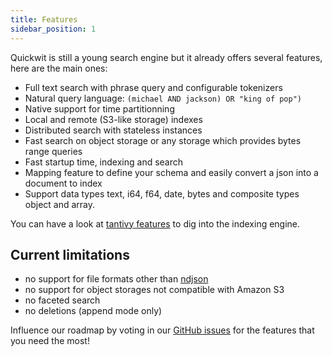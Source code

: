 ```yaml
---
title: Features
sidebar_position: 1
---
```


Quickwit is still a young search engine but it already offers several features, here are the main ones:


- Full text search with phrase query and configurable tokenizers
- Natural query language: `(michael AND jackson) OR "king of pop")`
- Native support for time partitionning 
- Local and remote (S3-like storage) indexes
- Distributed search with stateless instances
- Fast search on object storage or any storage which provides bytes range queries
- Fast startup time, indexing and search
- Mapping feature to define your schema and easily convert a json into a document to index 
- Support data types text, i64, f64, date, bytes and composite types object and array.


You can have a look at [tantivy features](https://github.com/tantivy-search/tantivy/) to dig into the indexing engine.


## Current limitations
- no support for file formats other than [ndjson](http://ndjson.org/)
- no support for object storages not compatible with Amazon S3
- no faceted search
- no deletions (append mode only)


Influence our roadmap by voting in our [GitHub issues](https://github.com/quickwit-inc/quickwit/issues) for the features that you need the most!
